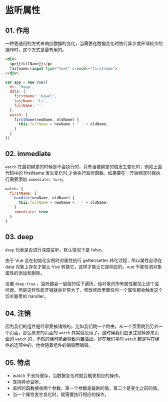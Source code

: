 # 监听属性


## 01. 作用
一种更通用的方式来响应数据的变化，当需要在数据变化时执行异步或开销较大的操作时，这个方式是最有用的。
```html
<div>
  <p>{{fullName}}</p>
  fastname:<input type="text" v-model="firstname">
</div>
```
```js
var app = new Vue({
  el: '#app',
  data: {
    firstName: 'Dawel',
    lastName: 'Li',
    fullName: ''
  },
  watch: {
    firstName(newName, oldName) {
      this.fullName = newName + ' ' + oldName;
    }
  }
})
```



## 02. immediate
`watch` 在最初绑定的时候是不会执行的，只有当被绑定的值发生变化时，例如上面代码中的 firstName 发生变化时,才会执行监听函数。如果要在一开始绑定时就执行需要添加 `immediate: ture`。
```js
watch: {
  firstName: {
    handler(newName, oldName) {
      this.fullName = newName + ' ' + oldName;
    }
    immediate: true
  }
}
```



## 03. deep
`deep` 代表是否进行深度监听，默认情况下是 false。

由于 Vue 会在初始化实例时对属性执行 getter/setter 转化过程，所以属性必须在 data 对象上存在才能让 Vue 转换它，这样才能让它是响应的。vue 不能检测对象属性的添加和删除。

设置 `deep:true` ，监听器会一层层的往下遍历，给对象的所有属性都加上这个监听器，但是这样性能开销就会非常大了，修改修改里面任何一个属性都会触发这个监听器里的 handler。



## 04. 注销
因为我们的组件是经常要被销毁的，比如我们跳一个路由，从一个页面跳到另外一个页面，那么原来的页面的 `watch` 其实就没用了，这时候我们应该注销掉原来页面的 `watch` 的，不然的话可能会导致内置溢出。好在我们平时 `watch` 都是写在组件的选项中的，他会随着组件的销毁而销毁。



## 05. 特点
- watch 不支持缓存，当数据变化时就会触发相应的操作。
- 支持异步监听。
- 监听的函数接收两个参数，第一个参数是最新的值，第二个是变化之前的值。
- 当一个属性发生变化时，就需要执行相应的操作。
